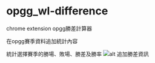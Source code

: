 # opgg_wl-difference
chrome extension opgg勝差計算器

在opgg賽季資料追加統計內容

統計選擇賽季的勝場、敗場、勝差及勝率
![alt 追加勝差資訊](https://i.imgur.com/GXnskyk.png)
